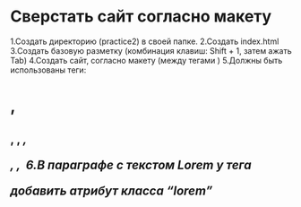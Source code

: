 # Сверстать сайт согласно макету
1.Создать директорию (practice2) в своей папке.
2.Создать index.html
3.Создать базовую разметку (комбинация клавиш: Shift + 1, затем ажать Tab)
4.Создать сайт, согласно макету (между тегами <body> </body>)
5.Должны быть использованы теги:
<h1>, <h2>, <strong>, <em>, <p>, <a>, <img>
6.В параграфе с текстом Lorem у тега <p> добавить атрибут класса “lorem” 

